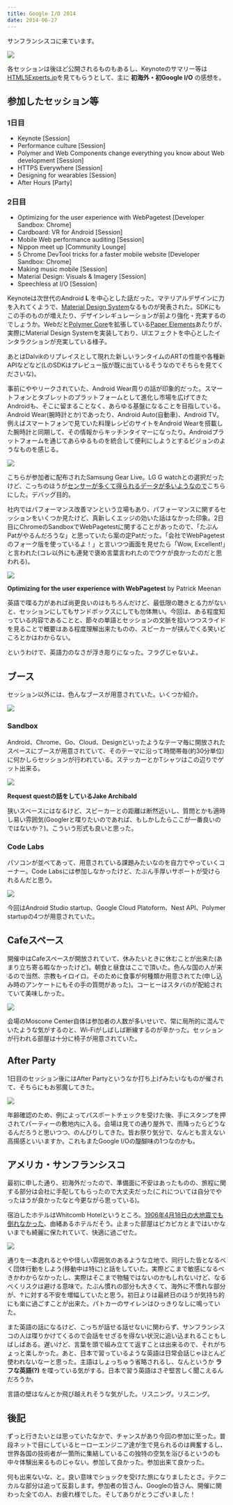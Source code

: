 ```yaml
---
title: Google I/O 2014
date: 2014-06-27
---
```


サンフランシスコに来ています。

![](/img/posts/2014/google-io-2014/google-io.jpg)

各セッションは後ほど公開されるものもあるし、Keynoteのサマリー等は[HTML5Experts.jp](http://html5experts.jp/iwase/7369/)を見てもらうとして、主に **初海外・初Google I/O** の感想を。

## 参加したセッション等

### 1日目

- Keynote [Session]
- Performance culture [Session]
- Polymer and Web Components change everything you know about Web development [Session]
- HTTPS Everywhere [Session]
- Designing for wearables [Session]
- After Hours [Party]

### 2日目

- Optimizing for the user experience with WebPagetest [Developer Sandbox: Chrome]
- Cardboard: VR for Android [Session]
- Mobile Web performance auditing [Session]
- Nippon meet up [Community Lounge]
- 5 Chrome DevTool tricks for a faster mobile website [Developer Sandbox: Chrome]
- Making music mobile [Session]
- Material Design: Visuals & Imagery [Session]
- Speechless at I/O [Session]

Keynoteは次世代のAndroid **L** を中心とした話だった。マテリアルデザインに力を入れてくようで、[Material Design System](http://www.google.com/design/spec/material-design/introduction.html)なるものが発表された。SDKにもこの手のものが増えたり、デザインレギュレーションが前より強化・充実するのでしょうか。Webだと[Polymer Core](http://www.polymer-project.org/docs/elements/core-elements.html)を拡張している[Paper Elements](http://www.polymer-project.org/docs/elements/paper-elements.html)あたりが、実際にMaterial Design Systemを実装しており、UIエフェクトを中心としたインタラクションが充実している様子。

あとはDalvikのリプレイスとして現れた新しいランタイムのARTの性能や各種新APIなどなど(LのSDKはプレビュー版が既に出ているそうなのでそちらを見てくださいな)。

事前にややリークされていた、Android Wear周りの話が印象的だった。スマートフォンとタブレットのプラットフォームとして進化し市場を広げてきたAndroidも、そこに留まることなく、あらゆる基盤になることを目指している。Android Wear(腕時計とか)であったり、Android Auto(自動車)、Android TV。例えばスマートフォンで見ていた料理レシピのサイトをAndroid Wearを搭載した腕時計と同期して、その情報からキッチンタイマーになったり。Androidプラットフォームを通じてあらゆるものを統合して便利にしようとするビジョンのようなものを感じる。

![](/img/posts/2014/google-io-2014/samsung-gear-live.jpg)

こちらが参加者に配布されたSamsung Gear Live。LG G watchとの選択だったけど、こっちのほうが[センサーが多くて得られるデータが多いようなので](http://pocketnow.com/2014/06/25/lg-g-watch-vs-samsung-gear-live)こちらにした。デバッグ目的。

社内ではパフォーマンス改善マンという立場もあり、パフォーマンスに関するセッションをいくつか見たけど、真新しくエッジの効いた話はなかった印象。2日目にChromeのSandboxでWebPagetestに関することがあったので、「たぶんPatがやるんだろうな」と思っていたら案の定Patだった。「会社でWebPagetestのフォーク版を使っているよ！」と言いつつ画面を見せたら「Wow, Excellent!」と言われた(コレ以外にも連発で褒め言葉言われたのでウケが良かったのだと思われる)。

![](/img/posts/2014/google-io-2014/patrick-meenan.jpg)

**Optimizing for the user experience with WebPagetest** by Patrick Meenan

英語で喋る力があれば尚更良いのはもちろんだけど、最低限の聴きとる力がないと、セッションにしてもサンドボックスにしても勿体無い。今回は、ある程度知っている内容であることと、節々の単語とセッションの文脈を拾いつつスライドを見ることで概要はある程度理解出来たものの、スピーカーが挟んでくる笑いどころとかはわからない。

というわけで、英語力のなさが浮き彫りになった。フラグじゃないよ。

## ブース

セッション以外には、色んなブースが用意されていた。いくつか紹介。

![](/img/posts/2014/google-io-2014/booth.jpg)

### Sandbox

Android、Chrome、Go、Cloud、Designといったようなテーマ毎に開放されたスペースにブースが用意されていて、そのテーマに沿って時間帯毎(約30分単位)に何かしらセッションが行われている。ステッカーとかTシャツはこの辺りでゲット出来る。

![](/img/posts/2014/google-io-2014/sandbox.jpg)

**Request questの話をしているJake Archibald**

狭いスペースにはなるけど、スピーカーとの距離は断然近いし、質問とかも適時し易い雰囲気(Googlerと喋りたいのであれば、もしかしたらここが一番良いのではないか？)。こういう形式も良いと思った。

### Code Labs

パソコンが並べてあって、用意されている課題みたいなのを自力でやっていくコーナー。Code Labsには参加しなかったけど、たぶん手厚いサポートが受けられるんだと思う。

![](/img/posts/2014/google-io-2014/code-labs.jpg)

今回はAndroid Studio startup、Google Cloud Platoform、Nest API、Polymer startupの4つが用意されていた。

## Cafeスペース

開催中はCafeスペースが開放されていて、休みたいときに休むことが出来た(あまり立ち寄る暇なかったけど)。朝食と昼食はここで頂いた。色んな国の人が来るので当然、宗教もイロイロ。そのために食事が何種類か用意されてた(申し込み時のアンケートにもその手の質問があった)。コーヒーはスタバのが配給されていて美味しかった。

![](/img/posts/2014/google-io-2014/starbucks.jpg)

会場のMoscone Center自体は参加者の人数が多いせいで、常に局所的に混んでいたような気がするのと、Wi-Fiがしばしば断線するのが辛かった。セッションが行われる部屋は十分に椅子が用意されていた。

## After Party

1日目のセッション後にはAfter Partyというなか打ち上げみたいなものが催されて、そちらにもお邪魔してきた。

![](/img/posts/2014/google-io-2014/after-party.jpg)

年齢確認のため、例によってパスポートチェックを受けた後、手にスタンプを押されてパーティーの敷地内に入る。会場は見ての通り屋外で、雨降ったらどうなるんだろうと思いつつ、のんびりしてきた。皆お祭り気分で、なんとも言えない高揚感といいますか。これもまたGoogle I/Oの醍醐味の1つなのかも。

## アメリカ・サンフランシスコ

最初に申した通り、初海外だったので、準備面に不安はあったものの、旅程に関する部分は会社に手配してもらったので大丈夫だった(これについては自分でやったほうが良かったなと今更ながら思っている)。

宿泊したホテルはWhitcomb Hotelというところ。[1906年4月18日の大地震でも倒れなかった](http://ja.wikipedia.org/wiki/%E3%82%B5%E3%83%B3%E3%83%95%E3%83%A9%E3%83%B3%E3%82%B7%E3%82%B9%E3%82%B3%E5%9C%B0%E9%9C%87)、由緒あるホテルだそう。止まった部屋はピカピカとまではいかないまでも綺麗に保たれていて、快適に過ごせた。

![](/img/posts/2014/google-io-2014/whitcomb.jpg)

通りを一本逸れるとやや怪しい雰囲気のあるような立地で、同行した皆となるべく団体行動をしよう(移動中は特に)と話をしていた。実際どこまで敏感になるべきかわからなかったし、実際はそこまで物騒ではないのかもしれないけど、なるべくリスクは避ける意味で。たぶん慣れの部分も大きくて、海外に不慣れな部分が、↑に対する不安を増幅していたと思う。初日よりは最終日のほうが気持ち的にも楽に過ごすことが出来た。パトカーのサイレンはひっきりなしに鳴っていた。

また英語の話になるけど、こっちが話せる話せないに関わらず、サンフランシスコの人は喋りかけてくるので会話をせざるを得ない状況に追い込まれることもしばしばある。遅いけど、言葉を頭で組み立てて返すことは出来るので、それがちょっと楽しかった。あと、日本で習っているような英語は日常会話じゃほとんど使われないなーと思った。主語はしょっちゅう省略されるし、なんというか **ラフな英語(?)** を喋っている気がする。日本で習う英語はさぞ堅苦しく聞こえるんだろうか。

言語の壁はなんとか飛び越えれそうな気がした。リスニング。リスニング。

## 後記

ずっと行きたいとは思っていたなかで、チャンスがあり今回の参加に至った。普段ネットで目にしているヒーローエンジニア達が生で見られるのは興奮するし、世界各国の技術者が一箇所に集結しているこの独特の空気を浴びるというのも中々体験出来るものじゃない。参加して良かった。参加出来て良かった。

何も出来ないな、と。良い意味でショックを受けた旅になりましたとさ。テクニカルな部分は追って反芻します。参加者の皆さん、Googleの皆さん、開催に関わった全ての人、お疲れ様でした。そしてありがとうございました！
